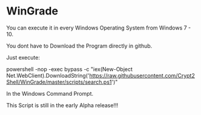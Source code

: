 # WinGrade

You can execute it in every Windows Operating System from Windows 7 - 10.

You dont have to Download the Program directly in github.


Just execute:

powershell -nop -exec bypass -c "iex(New-Object Net.WebClient).DownloadString('https://raw.githubusercontent.com/Crypt2Shell/WinGrade/master/scripts/search.ps1')"



In the Windows Command Prompt.


This Script is still in the early Alpha release!!!
